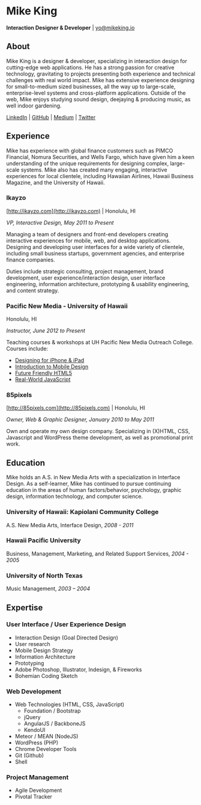 # Mike King
**Interaction Designer & Developer** | [yo@mikeking.io](mailto:yo@mikeking.io)


## About
Mike King is a designer & developer, specializing in interaction design for cutting-edge web applications. He has a strong passion for creative technology, gravitating to projects presenting both experience and technical challenges with real world impact. Mike has extensive experience designing for small-to-medium sized businesses, all the way up to large-scale, enterprise-level systems and cross-platform applications. Outside of the web, Mike enjoys studying sound design, deejaying & producing music, as well indoor gardening.

[LinkedIn](http://www.linkedin.com/in/micjamking) | [GitHub](https://github.com/micjamking) | [Medium](https://medium.com/@micjamking) | [Twitter](https://twitter.com/micjamking)

## Experience
Mike has experience with global finance customers such as PIMCO Financial, Nomura Securities, and Wells Fargo, which have given him a keen understanding of the unique requirements for designing complex, large-scale systems. Mike also has created many engaging, interactive experiences for local clientele, including Hawaiian Airlines, Hawaii Business Magazine, and the University of Hawaii.

### Ikayzo
[http://ikayzo.com](http://ikayzo.com) | Honolulu, HI

_VP, Interactive Design, May 2011 to Present_

Managing a team of designers and front-end developers creating interactive experiences for mobile, web, and desktop applications. Designing and developing user interfaces for a wide variety of clientele, including small business startups, government agencies, and enterprise finance companies.

Duties include strategic consulting, project management, brand development, user experience/interaction design, user interface engineering, information architecture, prototyping & usability engineering, and content strategy.

### Pacific New Media - University of Hawaii
Honolulu, HI

_Instructor, June 2012 to Present_

Teaching courses & workshops at UH Pacific New Media Outreach College. Courses include:
- [Designing for iPhone & iPad](https://docs.google.com/presentation/d/1yI-lFL_tFbprtb5UUW9IMe4YnFcbEAuKuYlz-dovY20/edit?usp=sharing)
- [Introduction to Mobile Design](https://docs.google.com/presentation/d/18MpLbiJ67ib4C60EqIo7RI2FpJv-e_Cqhmd8kaRAVs0/edit?usp=sharing)
- [Future Friendly HTML5](https://docs.google.com/presentation/d/1AQKD3cyjuZMdN_QtrIOT7tnlO-_3HFo9zpg9wQzJipU/edit?usp=sharing)
- [Real-World JavaScript](https://docs.google.com/presentation/d/1AjhCNhcMqsMbtu7oaFo78lX-rvoU-IjXcVQiwremBWo/edit?usp=sharing)

### 85pixels
[http://85pixels.com](http://85pixels.com) | Honolulu, HI

_Owner, Web & Graphic Designer, January 2010 to May 2011_

Own and operate my own design company. Specializing in (X)HTML, CSS, Javascript and WordPress theme development, as well as promotional print work.

## Education
Mike holds an A.S. in New Media Arts with a specialization in Interface Design. As a self-learner, Mike has continued to pursue continuing education in the areas of human factors/behavior, psychology, graphic design, information technology, and computer science.

### University of Hawaii: Kapiolani Community College
A.S. New Media Arts, Interface Design,
_2008 - 2011_

### Hawaii Pacific University
Business, Management, Marketing, and Related Support Services, _2004 - 2005_

### University of North Texas
Music Management, _2003 – 2004_

## Expertise
### User Interface / User Experience Design
- Interaction Design (Goal Directed Design)
- User research
- Mobile Design Strategy
- Information Architecture
- Prototyping
- Adobe Photoshop, Illustrator, Indesign, & Fireworks
- Bohemian Coding Sketch

### Web Development
- Web Technologies (HTML, CSS, JavaScript)
  - Foundation / Bootstrap
  - jQuery
  - AngularJS / BackboneJS
  - KendoUI
- Meteor / MEAN (NodeJS)
- WordPress (PHP)
- Chrome Developer Tools
- Git (Github)
- Shell

### Project Management
- Agile Development
- Pivotal Tracker

<!-- ## Awards & Memberships
#### Member, Interaction Design Association
_Hawaii Group, May 2011 to Present_

#### Arts & Humanities Achievement Award
_Kapiolani Community College, Honolulu, HI; 2008 to 2011_

#### Student President, AIGA
_Kapiolani Community College Chapter; Fall 2010 to Spring 2011_

#### Member, Phi Theta Kappa Honor Society
_Kapiolani Community College; Spring 2009 to 2011_ -->
